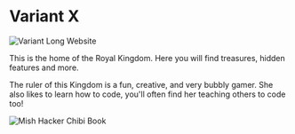 # Variant X

![Variant Long Website](https://user-images.githubusercontent.com/36594527/132168637-781581e3-541b-4291-b216-5c31a16783da.png)

This is the home of the Royal Kingdom. Here you will find treasures, hidden features and more.

The ruler of this Kingdom is a fun, creative, and very bubbly gamer. She also likes to learn how to code, you'll often find her teaching others to code too!

![Mish Hacker Chibi  Book](https://user-images.githubusercontent.com/36594527/132168823-c9118c96-e3c1-4952-aed1-e5b3e23a375d.png)

